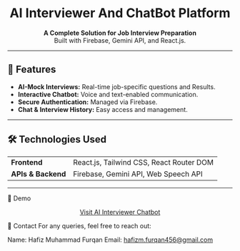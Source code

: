 # <div align="center">AI Interviewer And ChatBot Platform</div>

<p align="center">
  <strong>A Complete Solution for Job Interview Preparation</strong><br>
  Built with Firebase, Gemini API, and React.js.
</p>

---

## 🚀 Features

<ul>
  <li><b>AI-Mock Interviews:</b> Real-time job-specific questions and Results.</li>
  <li><b>Interactive Chatbot:</b> Voice and text-enabled communication.</li>
  <li><b>Secure Authentication:</b> Managed via Firebase.</li>
  <li><b>Chat & Interview History:</b> Easy access and management.</li>
</ul>

---

## 🛠️ Technologies Used

<table>
  <tr>
    <td><b>Frontend</b></td>
    <td>React.js, Tailwind CSS, React Router DOM</td>
  </tr>
  <tr>
    <td><b>APIs & Backend</b></td>
    <td>Firebase, Gemini API, Web Speech API</td>
  </tr>
</table>

---

🎥 Demo
<p align="center">
  <a href="https://furqan-ai-interviewer-chatbot.netlify.app/">Visit AI Interviewer Chatbot</a>
</p>



📧 Contact
For any queries, feel free to reach out:

Name: Hafiz Muhammad Furqan
Email: hafizm.furqan456@gmail.com
